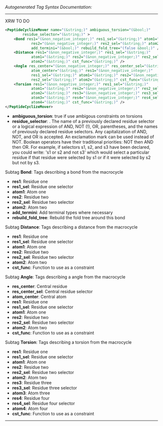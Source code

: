 <!-- THIS IS AN AUTOGENERATED FILE: Don't edit it directly, instead change the schema definition in the code itself. -->

_Autogenerated Tag Syntax Documentation:_

---
XRW TO DO

```xml
<PeptideCyclizeMover name="(&string;)" ambiguous_torsion="(&bool;)"
        residue_selector="(&string;)" >
    <Bond res1="(&non_negative_integer;)" res1_sel="(&string;)" atom1="(&string;)"
            res2="(&non_negative_integer;)" res2_sel="(&string;)" atom2="(&string;)"
            add_termini="(&bool;)" rebuild_fold_tree="(false &bool;)" />
    <Distance res1="(&non_negative_integer;)" res1_sel="(&string;)"
            atom1="(&string;)" res2="(&non_negative_integer;)" res2_sel="(&string;)"
            atom2="(&string;)" cst_func="(&string;)" />
    <Angle res_center="(&non_negative_integer;)" res_center_sel="(&string;)"
            atom_center="(&string;)" res1="(&non_negative_integer;)"
            res1_sel="(&string;)" atom1="(&string;)" res2="(&non_negative_integer;)"
            res2_sel="(&string;)" atom2="(&string;)" cst_func="(&string;)" />
    <Torsion res1="(&non_negative_integer;)" res1_sel="(&string;)"
            atom1="(&string;)" res2="(&non_negative_integer;)" res2_sel="(&string;)"
            atom2="(&string;)" res3="(&non_negative_integer;)" res3_sel="(&string;)"
            atom3="(&string;)" res4="(&non_negative_integer;)" res4_sel="(&string;)"
            atom4="(&string;)" cst_func="(&string;)" />
</PeptideCyclizeMover>
```

-   **ambiguous_torsion**: true if use ambigous constraints on torsions
-   **residue_selector**: . The name of a previously declared residue selector or a logical expression of AND, NOT (!), OR, parentheses, and the names of previously declared residue selectors. Any capitalization of AND, NOT, and OR is accepted. An exclamation mark can be used instead of NOT. Boolean operators have their traditional priorities: NOT then AND then OR. For example, if selectors s1, s2, and s3 have been declared, you could write: 's1 or s2 and not s3' which would select a particular residue if that residue were selected by s1 or if it were selected by s2 but not by s3.


Subtag **Bond**:   Tags describing a bond from the macrocycle

-   **res1**: Residue one
-   **res1_sel**: Residue one selector
-   **atom1**: Atom one
-   **res2**: Residue two
-   **res2_sel**: Residue two selector
-   **atom2**: Atom two
-   **add_termini**: Add terminal types where necessary
-   **rebuild_fold_tree**: Rebuild the fold tree around this bond

Subtag **Distance**:   Tags describing a distance from the macrocycle

-   **res1**: Residue one
-   **res1_sel**: Residue one selector
-   **atom1**: Atom one
-   **res2**: Residue two
-   **res2_sel**: Residue two selector
-   **atom2**: Atom two
-   **cst_func**: Function to use as a constraint

Subtag **Angle**:   Tags describing a angle from the macrocycle

-   **res_center**: Central residue
-   **res_center_sel**: Central residue selector
-   **atom_center**: Central atom
-   **res1**: Residue one
-   **res1_sel**: Residue one selector
-   **atom1**: Atom one
-   **res2**: Residue two
-   **res2_sel**: Residue two selector
-   **atom2**: Atom two
-   **cst_func**: Function to use as a constraint

Subtag **Torsion**:   Tags describing a torsion from the macrocycle

-   **res1**: Residue one
-   **res1_sel**: Residue one selector
-   **atom1**: Atom one
-   **res2**: Residue two
-   **res2_sel**: Residue two selector
-   **atom2**: Atom two
-   **res3**: Residue three
-   **res3_sel**: Residue three selector
-   **atom3**: Atom three
-   **res4**: Residue four
-   **res4_sel**: Residue four selector
-   **atom4**: Atom four
-   **cst_func**: Function to use as a constraint

---
